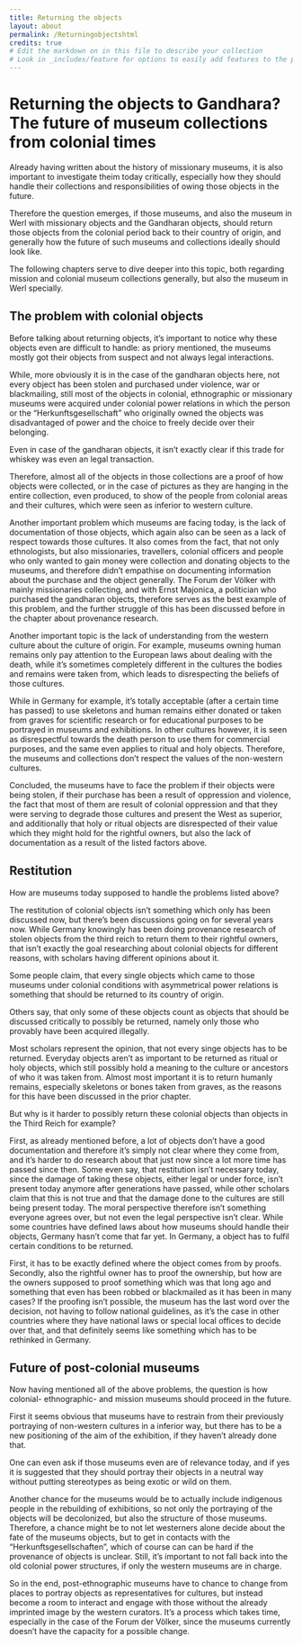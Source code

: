 ```yaml
---
title: Returning the objects
layout: about
permalink: /Returningobjectshtml
credits: true
# Edit the markdown on in this file to describe your collection
# Look in _includes/feature for options to easily add features to the page
---
```


# Returning the objects to Gandhara? The future of museum collections from colonial times
Already having written about the history of missionary museums, it is also important to investigate theim today critically, especially how they should handle their collections and responsibilities of owing those objects in the future. 

Therefore the question emerges, if those museums, and also the museum in Werl with missionary objects and the Gandharan objects, should return those objects from the colonial period back to their country of origin, and generally how the future of such museums and collections ideally should look like. 

The following chapters serve to dive deeper into this topic, both regarding mission and colonial museum collections generally, but also the museum in Werl specially. 

## The problem with colonial objects 
Before talking about returning objects, it’s important to notice why these objects even are difficult to handle: as priory mentioned, the museums mostly got their objects from suspect and not always legal interactions. 

While, more obviously it is in the case of the gandharan objects here, not every object has been stolen and purchased under violence, war or blackmailing, still most of the objects in colonial, ethnographic or missionary museums were acquired under colonial power relations in which the person or the “Herkunftsgesellschaft” who originally owned the objects was disadvantaged of power and the choice to freely decide over their belonging. 

Even in case of the gandharan objects, it isn’t exactly clear if this trade for whiskey was even an legal transaction. 

Therefore, almost all of the objects in those collections are a proof of how objects were collected, or in the case of pictures as they are hanging in the entire collection, even produced, to show of the people from colonial areas and their cultures, which were seen as inferior to western culture. 

Another important problem which museums are facing today, is the lack of documentation of those objects, which again also can be seen as a lack of respect towards those cultures. It also comes from the fact, that not only ethnologists, but also missionaries, travellers, colonial officers and people who only wanted to gain money were collection and donating objects to the museums, and therefore didn’t empathise on documenting information about the purchase and the object generally. The Forum der Völker with mainly missionaries collecting, and with Ernst Majonica, a politician who purchased the gandharan objects, therefore serves as the best example of this problem, and the further struggle of this has been discussed before in the chapter about provenance research.

Another important topic is the lack of understanding from the western culture about the culture of origin. For example, museums owning human remains only pay attention to the European laws about dealing with the death, while it’s sometimes completely different in the cultures the bodies and remains were taken from, which leads to disrespecting the beliefs of those cultures.

While in Germany for example, it’s totally acceptable (after a certain time has passed) to use skeletons and human remains either donated or taken from graves for scientific research or for educational purposes to be portrayed in museums and exhibitions. In other cultures however, it is seen as disrespectful towards the death person to use them for commercial purposes, and the same even applies to ritual and holy objects. Therefore, the museums and collections don’t respect the values of the non-western cultures.

Concluded, the museums have to face the problem if their objects were being stolen, if their purchase has been a result of oppression and violence, the fact that most of them are result of colonial oppression and that they were serving to degrade those cultures and present the West as superior, and additionally that holy or ritual objects are disrespected of their value which they might hold for the rightful owners, but also the lack of documentation as a result of the listed factors above.

## Restitution
How are museums today supposed to handle the problems listed above? 

The restitution of colonial objects isn’t something which only has been discussed now, but there’s been discussions going on for several years now. While Germany knowingly has been doing provenance research of stolen objects from the third reich to return them to their rightful owners, that isn’t exactly the goal researching about colonial objects for different reasons, with scholars having different opinions about it. 

Some people claim, that every single objects which came to those museums under colonial conditions with asymmetrical power relations is something that should be returned to its country of origin. 

Others say, that only some of these objects count as objects that should be discussed critically to possibly be returned, namely only those who provably have been acquired illegally. 

Most scholars represent the opinion, that not every singe objects has to be returned. Everyday objects aren’t as important to be returned as ritual or holy objects, which still possibly hold a meaning to the culture or ancestors of who it was taken from. 
Almost most important it is to return humanly remains, especially skeletons or bones taken from graves, as the reasons for this have been discussed in the prior chapter.

But why is it harder to possibly return these colonial objects than objects in the Third Reich for example? 

First, as already mentioned before, a lot of objects don’t have a good documentation and therefore it’s simply not clear where they come from, and it’s harder to do research about that just now since a lot more time has passed since then. Some even say, that restitution isn’t necessary today, since the damage of taking these objects, either legal or under force, isn’t present today anymore after generations have passed, while other scholars claim that this is not true and that the damage done to the cultures are still being present today. 
The moral perspective therefore isn’t something everyone agrees over, but not even the legal perspective isn’t clear. 
While some countries have defined laws about how museums should handle their objects, Germany hasn’t come that far yet. In Germany, a object has to fulfil certain conditions to be returned. 

First, it has to be exactly defined where the object comes from by proofs. Secondly, also the rightful owner has to proof the ownership, but how are the owners supposed to proof something which was that long ago and something that even has been robbed or blackmailed as it has been in many cases? If the proofing isn’t possible, the museum has the last word over the decision, not having to follow national guidelines, as it’s the case in other countries where they have national laws or special local offices to decide over that, and that definitely seems like something which has to be rethinked in Germany.

## Future of post-colonial museums
Now having mentioned all of the above problems, the question is how colonial- ethnographic- and mission museums should proceed in the future. 

First it seems obvious that museums have to restrain from their previously portraying of non-western cultures in a inferior way, but there has to be a new positioning of the aim of the exhibition, if they haven’t already done that. 

One can even ask if those museums even are of relevance today, and if yes it is suggested that they should portray their objects in a neutral way without putting stereotypes as being exotic or wild on them. 

Another chance for the museums would be to actually include indigenous people in the rebuilding of exhibitions, so not only the portraying of the objects will be decolonized, but also the structure of those museums. Therefore, a chance might be to not let westerners alone decide about the fate of the museums objects, but to get in contacts with the “Herkunftsgesellschaften”, which of course can can be hard if the provenance of objects is unclear. Still, it’s important to not fall back into the old colonial power structures, if only the western museums are in charge.

So in the end, post-ethnographic museums have to chance to change from places to portray objects as representatives for cultures, but instead become a room to interact and engage with those without the already imprinted image by the western curators. It’s a process which takes time, especially in the case of the Forum der Völker, since the museums currently doesn’t have the capacity for a possible change.
